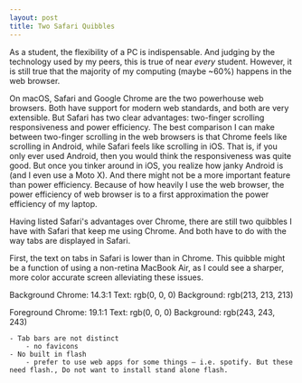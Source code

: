 ```yaml
---
layout: post
title: Two Safari Quibbles
---
```


As a student, the flexibility of a PC is indispensable. And judging by the technology used by my peers, this is true of near *every* student. However, it is still true that the majority of my computing (maybe ~60%) happens in the web browser.

On macOS, Safari and Google Chrome are the two powerhouse web browsers. Both have support for modern web standards, and both are very extensible. But Safari has two clear advantages: two-finger scrolling responsiveness and power efficiency. The best comparison I can make between two-finger scrolling in the web browsers is that Chrome feels like scrolling in Android, while Safari feels like scrolling in iOS. That is, if you only ever used Android, then you would think the responsiveness was quite good. But once you tinker around in iOS, you realize how janky Android is (and I even use a Moto X). And there might not be a more important feature than power efficiency. Because of how heavily I use the web browser, the power efficiency of web browser is to a first approximation the power efficiency of my laptop.

Having listed Safari's advantages over Chrome, there are still two quibbles I have with Safari that keep me using Chrome. And both have to do with the way tabs are displayed in Safari.

First, the text on tabs in Safari is lower than in Chrome. This quibble might be a function of using a non-retina MacBook Air, as I could see a sharper, more color accurate screen alleviating these issues.

Background Chrome: 14.3:1
Text: rgb(0, 0, 0)
Background: rgb(213, 213, 213)

Foreground Chrome: 19.1:1
Text: rgb(0, 0, 0)
Background: rgb(243, 243, 243)

	- Tab bars are not distinct
		- no favicons
	- No built in flash
		- prefer to use web apps for some things — i.e. spotify. But these need flash., Do not want to install stand alone flash.
